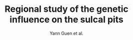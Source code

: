 ---
cat: gaia
subcat: architecture
bestof: false
author: Yann Guen et al.
title: Regional study of the genetic influence on the sulcal pits
year: 2017
type: inproceedings
doi: 10.1109/ISBI.2017.7950472
booktitle: 14th IEEE International Symposium on Biomedical Imaging, ISBI 2017, Melbourne, Australia, April 18-21, 2017
---